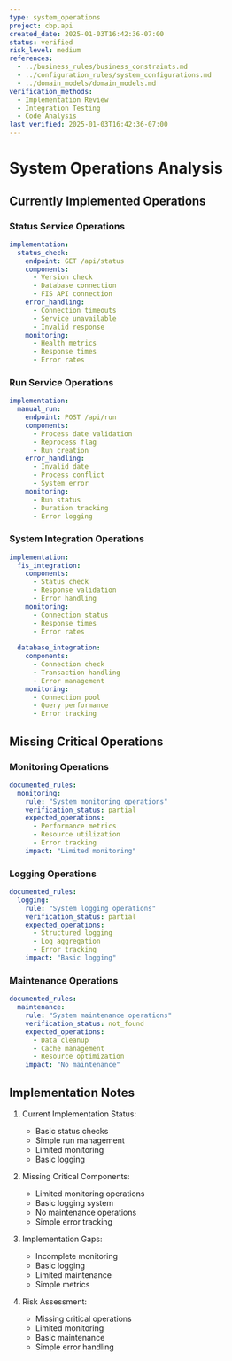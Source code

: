 ```yaml
---
type: system_operations
project: cbp.api
created_date: 2025-01-03T16:42:36-07:00
status: verified
risk_level: medium
references:
  - ../business_rules/business_constraints.md
  - ../configuration_rules/system_configurations.md
  - ../domain_models/domain_models.md
verification_methods:
  - Implementation Review
  - Integration Testing
  - Code Analysis
last_verified: 2025-01-03T16:42:36-07:00
---
```


# System Operations Analysis

## Currently Implemented Operations

### Status Service Operations
```yaml
implementation:
  status_check:
    endpoint: GET /api/status
    components:
      - Version check
      - Database connection
      - FIS API connection
    error_handling:
      - Connection timeouts
      - Service unavailable
      - Invalid response
    monitoring:
      - Health metrics
      - Response times
      - Error rates
```

### Run Service Operations
```yaml
implementation:
  manual_run:
    endpoint: POST /api/run
    components:
      - Process date validation
      - Reprocess flag
      - Run creation
    error_handling:
      - Invalid date
      - Process conflict
      - System error
    monitoring:
      - Run status
      - Duration tracking
      - Error logging
```

### System Integration Operations
```yaml
implementation:
  fis_integration:
    components:
      - Status check
      - Response validation
      - Error handling
    monitoring:
      - Connection status
      - Response times
      - Error rates
    
  database_integration:
    components:
      - Connection check
      - Transaction handling
      - Error management
    monitoring:
      - Connection pool
      - Query performance
      - Error tracking
```

## Missing Critical Operations

### Monitoring Operations
```yaml
documented_rules:
  monitoring:
    rule: "System monitoring operations"
    verification_status: partial
    expected_operations:
      - Performance metrics
      - Resource utilization
      - Error tracking
    impact: "Limited monitoring"
```

### Logging Operations
```yaml
documented_rules:
  logging:
    rule: "System logging operations"
    verification_status: partial
    expected_operations:
      - Structured logging
      - Log aggregation
      - Error tracking
    impact: "Basic logging"
```

### Maintenance Operations
```yaml
documented_rules:
  maintenance:
    rule: "System maintenance operations"
    verification_status: not_found
    expected_operations:
      - Data cleanup
      - Cache management
      - Resource optimization
    impact: "No maintenance"
```

## Implementation Notes

1. Current Implementation Status:
   - Basic status checks
   - Simple run management
   - Limited monitoring
   - Basic logging

2. Missing Critical Components:
   - Limited monitoring operations
   - Basic logging system
   - No maintenance operations
   - Simple error tracking

3. Implementation Gaps:
   - Incomplete monitoring
   - Basic logging
   - Limited maintenance
   - Simple metrics

4. Risk Assessment:
   - Missing critical operations
   - Limited monitoring
   - Basic maintenance
   - Simple error handling
